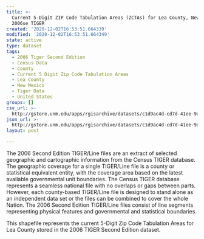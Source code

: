```yaml
---
title: >-
  Current 5-Digit ZIP Code Tabulation Areas (ZCTAs) for Lea County, New Mexico,
  2006se TIGER
created: '2020-12-02T16:53:51.664339'
modified: '2020-12-02T16:53:51.664349'
state: active
type: dataset
tags:
  - 2006 Tiger Second Edition
  - Census Data
  - County
  - Current 5 Digit Zip Code Tabulation Areas
  - Lea County
  - New Mexico
  - Tiger Data
  - United States
groups: []
csv_url: >-
  http://gstore.unm.edu/apps/rgisarchive/datasets/c1d9ac4d-cd7d-41ee-9dcd-dd469da92dd5/tgr2006se_lea_zcta5cu.derived.csv
json_url: >-
  http://gstore.unm.edu/apps/rgisarchive/datasets/c1d9ac4d-cd7d-41ee-9dcd-dd469da92dd5/tgr2006se_lea_zcta5cu.derived.json
layout: post

---
```

The 2006 Second Edition TIGER/Line files are an extract of selected geographic and cartographic information from the Census TIGER database.  The geographic coverage for a single TIGER/Line file is a county or statistical equivalent entity, with the coverage area based on the latest available governmental unit boundaries. The Census TIGER database represents a seamless national file with no overlaps or gaps between parts.  However, each county-based TIGER/Line file is designed to stand alone as an independent data set or the files can be combined to cover the whole Nation.  The 2006 Second Edition  TIGER/Line files consist of line segments representing physical features and governmental and statistical boundaries.  

This shapefile represents the current 5-Digit Zip Code Tabulation Areas for Lea County stored in the 2006 TIGER Second Edition dataset.
